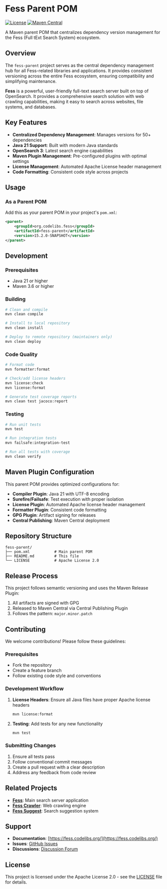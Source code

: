 # Fess Parent POM

[![License](https://img.shields.io/badge/License-Apache%202.0-blue.svg)](https://opensource.org/licenses/Apache-2.0)
[![Maven Central](https://maven-badges.herokuapp.com/maven-central/org.codelibs.fess/fess-parent/badge.svg)](https://maven-badges.herokuapp.com/maven-central/org.codelibs.fess/fess-parent)

A Maven parent POM that centralizes dependency version management for the Fess (Full tExt Search System) ecosystem.

## Overview

The `fess-parent` project serves as the central dependency management hub for all Fess-related libraries and applications. It provides consistent versioning across the entire Fess ecosystem, ensuring compatibility and simplifying maintenance.

**Fess** is a powerful, user-friendly full-text search server built on top of OpenSearch. It provides a comprehensive search solution with web crawling capabilities, making it easy to search across websites, file systems, and databases.

## Key Features

- **Centralized Dependency Management**: Manages versions for 50+ dependencies
- **Java 21 Support**: Built with modern Java standards
- **OpenSearch 3**: Latest search engine capabilities
- **Maven Plugin Management**: Pre-configured plugins with optimal settings
- **License Management**: Automated Apache License header management
- **Code Formatting**: Consistent code style across projects

## Usage

### As a Parent POM

Add this as your parent POM in your project's `pom.xml`:

```xml
<parent>
    <groupId>org.codelibs.fess</groupId>
    <artifactId>fess-parent</artifactId>
    <version>15.2.0-SNAPSHOT</version>
</parent>
```

## Development

### Prerequisites

- Java 21 or higher
- Maven 3.6 or higher

### Building

```bash
# Clean and compile
mvn clean compile

# Install to local repository
mvn clean install

# Deploy to remote repository (maintainers only)
mvn clean deploy
```

### Code Quality

```bash
# Format code
mvn formatter:format

# Check/add license headers
mvn license:check
mvn license:format

# Generate test coverage reports
mvn clean test jacoco:report
```

### Testing

```bash
# Run unit tests
mvn test

# Run integration tests
mvn failsafe:integration-test

# Run all tests with coverage
mvn clean verify
```

## Maven Plugin Configuration

This parent POM provides optimized configurations for:

- **Compiler Plugin**: Java 21 with UTF-8 encoding
- **Surefire/Failsafe**: Test execution with proper isolation
- **License Plugin**: Automated Apache license header management
- **Formatter Plugin**: Consistent code formatting
- **GPG Plugin**: Artifact signing for releases
- **Central Publishing**: Maven Central deployment

## Repository Structure

```
fess-parent/
├── pom.xml           # Main parent POM
├── README.md         # This file
└── LICENSE           # Apache License 2.0
```

## Release Process

This project follows semantic versioning and uses the Maven Release Plugin:

1. All artifacts are signed with GPG
2. Released to Maven Central via Central Publishing Plugin
3. Follows the pattern: `major.minor.patch`

## Contributing

We welcome contributions! Please follow these guidelines:

### Prerequisites

- Fork the repository
- Create a feature branch
- Follow existing code style and conventions

### Development Workflow

1. **License Headers**: Ensure all Java files have proper Apache license headers
   ```bash
   mvn license:format
   ```

2. **Testing**: Add tests for any new functionality
   ```bash
   mvn test
   ```

### Submitting Changes

1. Ensure all tests pass
2. Follow conventional commit messages
3. Create a pull request with a clear description
4. Address any feedback from code review

## Related Projects

- **[Fess](https://github.com/codelibs/fess)**: Main search server application
- **[Fess Crawler](https://github.com/codelibs/fess-crawler)**: Web crawling engine
- **[Fess Suggest](https://github.com/codelibs/fess-suggest)**: Search suggestion system

## Support

- **Documentation**: [https://fess.codelibs.org/](https://fess.codelibs.org/)
- **Issues**: [GitHub Issues](https://github.com/codelibs/fess/issues)
- **Discussions**: [Discussion Forum](https://discuss.codelibs.org/)

## License

This project is licensed under the Apache License 2.0 - see the [LICENSE](LICENSE) file for details.

